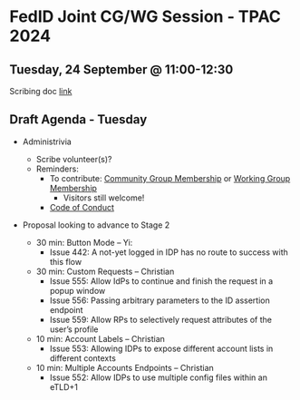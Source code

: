 # FedID Joint CG/WG Session - TPAC 2024
## Tuesday, 24 September @ 11:00-12:30
Scribing doc [link](https://docs.google.com/document/d/1_M7PS9ZRhSUGsV9QnzArNc3BA9i8A2nS0PnfcngABas/edit#bookmark=id.v729wj6uovg0)

## Draft Agenda - Tuesday
* Administrivia
   * Scribe volunteer(s)?
   * Reminders: 
     * To contribute: [Community Group Membership](https://www.w3.org/community/fed-id/) or [Working Group Membership](https://www.w3.org/groups/wg/fedid/)
        * Visitors still welcome!
     * [Code of Conduct](https://www.w3.org/policies/code-of-conduct/)

* Proposal looking to advance to Stage 2
   * 30 min: Button Mode – Yi: 
      * Issue 442: A not-yet logged in IDP has no route to success with this flow 
   * 30 min: Custom Requests – Christian
      * Issue 555: Allow IdPs to continue and finish the request in a popup window
      * Issue 556: Passing arbitrary parameters to the ID assertion endpoint
      * Issue 559: Allow RPs to selectively request attributes of the user’s profile
   * 10 min: Account Labels – Christian
      * Issue 553: Allowing IDPs to expose different account lists in different contexts
   * 10 min: Multiple Accounts Endpoints – Christian
      * Issue 552: Allow IDPs to use multiple config files within an eTLD+1
